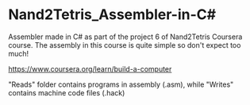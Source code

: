# Nand2Tetris_Assembler-in-C#
Assembler made in C# as part of the project 6 of Nand2Tetris Coursera course. The assembly in this course is quite simple so don't expect too much!

https://www.coursera.org/learn/build-a-computer

"Reads" folder contains programs in assembly (.asm), while "Writes" contains machine code files (.hack)
